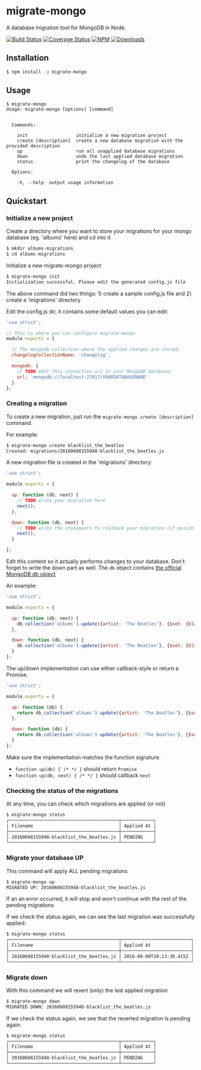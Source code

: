 # migrate-mongo
A database migration tool for MongoDB in Node.

[![Build Status](http://img.shields.io/travis/seppevs/migrate-mongo.svg?style=flat)](https://travis-ci.org/seppevs/migrate-mongo) [![Coverage Status](https://coveralls.io/repos/seppevs/migrate-mongo/badge.svg)](https://coveralls.io/r/seppevs/migrate-mongo) [![NPM](http://img.shields.io/npm/v/migrate-mongo.svg?style=flat)](https://www.npmjs.org/package/migrate-mongo) [![Downloads](http://img.shields.io/npm/dm/migrate-mongo.svg?style=flat)](https://www.npmjs.org/package/migrate-mongo)

## Installation
````bash
$ npm install -g migrate-mongo
````

## Usage
````
$ migrate-mongo
Usage: migrate-mongo [options] [command]


  Commands:

    init                  initialize a new migration project
    create [description]  create a new database migration with the provided description
    up                    run all unapplied database migrations
    down                  undo the last applied database migration
    status                print the changelog of the database

  Options:

    -h, --help  output usage information
````

## Quickstart
### Initialize a new project
Create a directory where you want to store your migrations for your mongo database (eg. 'albums' here) and cd into it
````bash
$ mkdir albums-migrations
$ cd albums-migrations
````

Initialize a new migrate-mongo project
````bash
$ migrate-mongo init
Initialization successful. Please edit the generated config.js file
````

The above command did two things: 1) create a sample config.js file and 2) create a 'migrations' directory

Edit the config.js dir, it contains some default values you can edit:
````javascript
'use strict';

// This is where you can configure migrate-mongo
module.exports = {

  // The mongodb collection where the applied changes are stored:
  changelogCollectionName: 'changelog',

  mongodb: {
    // TODO edit this connection url to your MongoDB database:
    url: 'mongodb://localhost:27017/YOURDATABASENAME'
  }
};
````

### Creating a migration
To create a new migration, just run the ````migrate-mongo create [description]```` command.

For example:
````bash
$ migrate-mongo create blacklist_the_beatles
Created: migrations/20160608155948-blacklist_the_beatles.js
````

A new migration file is created in the 'migrations' directory:
````javascript
'use strict';

module.exports = {

  up: function (db, next) {
    // TODO write your migration here
    next();
  },

  down: function (db, next) {
    // TODO write the statements to rollback your migration (if possible)
    next();
  }

};
````

Edit this content so it actually performs changes to your database. Don't forget to write the down part as well.
The ````db```` object contains [the official MongoDB db object](https://www.npmjs.com/package/mongodb)

An example:
````javascript
'use strict';

module.exports = {

  up: function (db, next) {
    db.collection('albums').update({artist: 'The Beatles'}, {$set: {blacklisted: true}}, next);
  },

  down: function (db, next) {
    db.collection('albums').update({artist: 'The Beatles'}, {$set: {blacklisted: false}}, next);
  }
};
````

The up/down implementation can use either callback-style or return a Promise.

````javascript
'use strict';

module.exports = {

  up: function (db) {
    return db.collection('albums').update({artist: 'The Beatles'}, {$set: {blacklisted: true}});
  },

  down: function (db) {
    return db.collection('albums').update({artist: 'The Beatles'}, {$set: {blacklisted: false}});
  }
};
````

Make sure the implementation matches the function signature.

* `function up(db) { /* */ }` should return `Promise`
* `function up(db, next) { /* */ }` should callback `next`

### Checking the status of the migrations
At any time, you can check which migrations are applied (or not)

````bash
$ migrate-mongo status
┌─────────────────────────────────────────┬────────────┐
│ Filename                                │ Applied At │
├─────────────────────────────────────────┼────────────┤
│ 20160608155948-blacklist_the_beatles.js │ PENDING    │
└─────────────────────────────────────────┴────────────┘

````

### Migrate your database UP
This command will apply ALL pending migrations
````bash
$ migrate-mongo up
MIGRATED UP: 20160608155948-blacklist_the_beatles.js
````

If an an error occurred, it will stop and won't continue with the rest of the pending migrations

If we check the status again, we can see the last migration was successfully applied:
````bash
$ migrate-mongo status
┌─────────────────────────────────────────┬──────────────────────────┐
│ Filename                                │ Applied At               │
├─────────────────────────────────────────┼──────────────────────────┤
│ 20160608155948-blacklist_the_beatles.js │ 2016-06-08T20:13:30.415Z │
└─────────────────────────────────────────┴──────────────────────────┘
````


### Migrate down
With this command we will revert (only) the last applied migration

````bash
$ migrate-mongo down
MIGRATED DOWN: 20160608155948-blacklist_the_beatles.js
````

If we check the status again, we see that the reverted migration is pending again:
````bash
$ migrate-mongo status
┌─────────────────────────────────────────┬────────────┐
│ Filename                                │ Applied At │
├─────────────────────────────────────────┼────────────┤
│ 20160608155948-blacklist_the_beatles.js │ PENDING    │
└─────────────────────────────────────────┴────────────┘
````
